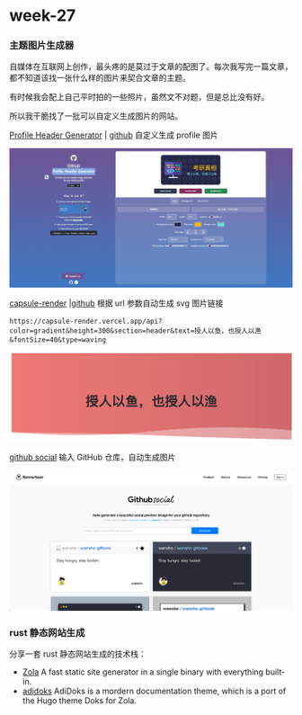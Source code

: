 # week-27



### 主题图片生成器

自媒体在互联网上创作，最头疼的是莫过于文章的配图了。每次我写完一篇文章，都不知道该找一张什么样的图片来契合文章的主题。

有时候我会配上自己平时拍的一些照片，虽然文不对题，但是总比没有好。

所以我干脆找了一批可以自定义生成图片的网站。

[Profile Header Generator](https://agreeable-pond-087f7a90f.1.azurestaticapps.net/) | [github](https://github.com/leviarista/github-profile-header-generator) 自定义生成 profile 图片

![image-20220705084037108](assets/image-20220705084037108-6989534.png)



[capsule-render](https://github.com/kyechan99/capsule-render) |[github](https://github.com/kyechan99/capsule-render) 根据 url 参数自动生成 svg 图片链接

```
https://capsule-render.vercel.app/api?color=gradient&height=300&section=header&text=授人以鱼，也授人以渔&fontSize=40&type=waving
```

![image-20220705105537518](assets/image-20220705105537518.png)



[github social](https://www.bannerbear.com/demos/github-social-preview-generator-tool) 输入 GitHub 仓库，自动生成图片

![image-20220705105342046](assets/image-20220705105342046.png)





### rust 静态网站生成

分享一套 rust 静态网站生成的技术栈：

* [Zola](https://github.com/getzola/zola) A fast static site generator in a single binary with everything built-in.
* [adidoks](https://github.com/aaranxu/adidoks) AdiDoks is a mordern documentation theme, which is a port of the Hugo theme Doks for Zola.


